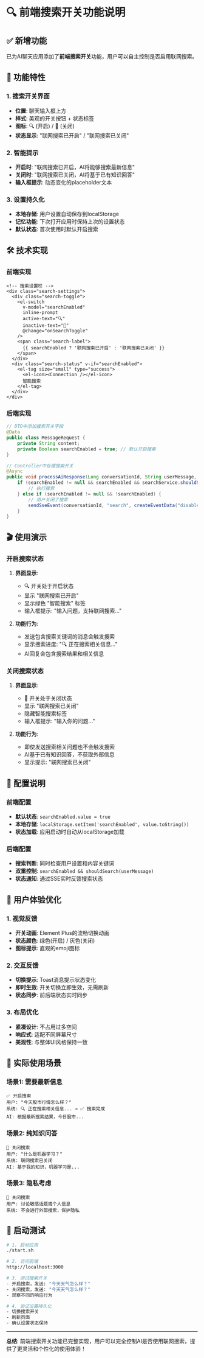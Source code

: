 # 🔍 前端搜索开关功能说明

## ✅ 新增功能

已为AI聊天应用添加了**前端搜索开关**功能，用户可以自主控制是否启用联网搜索。

## 🎯 功能特性

### 1. 搜索开关界面
- **位置**: 聊天输入框上方
- **样式**: 美观的开关按钮 + 状态标签
- **图标**: 🔍 (开启) / 🚫 (关闭)
- **状态显示**: "联网搜索已开启" / "联网搜索已关闭"

### 2. 智能提示
- **开启时**: "联网搜索已开启，AI将能够搜索最新信息"
- **关闭时**: "联网搜索已关闭，AI将基于已有知识回答"
- **输入框提示**: 动态变化的placeholder文本

### 3. 设置持久化
- **本地存储**: 用户设置自动保存到localStorage
- **记忆功能**: 下次打开应用时保持上次的设置状态
- **默认状态**: 首次使用时默认开启搜索

## 🛠 技术实现

### 前端实现
```vue
<!-- 搜索设置栏 -->
<div class="search-settings">
  <div class="search-toggle">
    <el-switch
      v-model="searchEnabled"
      inline-prompt
      active-text="🔍"
      inactive-text="🚫"
      @change="onSearchToggle"
    />
    <span class="search-label">
      {{ searchEnabled ? '联网搜索已开启' : '联网搜索已关闭' }}
    </span>
  </div>
  <div class="search-status" v-if="searchEnabled">
    <el-tag size="small" type="success">
      <el-icon><Connection /></el-icon>
      智能搜索
    </el-tag>
  </div>
</div>
```

### 后端实现
```java
// DTO中添加搜索开关字段
@Data
public class MessageRequest {
    private String content;
    private Boolean searchEnabled = true; // 默认开启搜索
}

// Controller中处理搜索开关
@Async
public void processAiResponse(Long conversationId, String userMessage, Boolean searchEnabled) {
    if (searchEnabled != null && searchEnabled && searchService.shouldSearch(userMessage)) {
        // 执行搜索
    } else if (searchEnabled != null && !searchEnabled) {
        // 用户关闭了搜索
        sendSseEvent(conversationId, "search", createEventData("disabled", "联网搜索已关闭"));
    }
}
```

## 🎬 使用演示

### 开启搜索状态
1. **界面显示**: 
   - 🔍 开关处于开启状态
   - 显示 "联网搜索已开启"
   - 显示绿色 "智能搜索" 标签
   - 输入框提示: "输入问题，支持联网搜索..."

2. **功能行为**:
   - 发送包含搜索关键词的消息会触发搜索
   - 显示搜索进度: "🔍 正在搜索相关信息..."
   - AI回复会包含搜索结果和相关信息

### 关闭搜索状态
1. **界面显示**:
   - 🚫 开关处于关闭状态  
   - 显示 "联网搜索已关闭"
   - 隐藏智能搜索标签
   - 输入框提示: "输入你的问题..."

2. **功能行为**:
   - 即使发送搜索相关问题也不会触发搜索
   - AI基于已有知识回答，不获取外部信息
   - 显示提示: "联网搜索已关闭"

## 🔧 配置说明

### 前端配置
- **默认状态**: `searchEnabled.value = true`
- **本地存储**: `localStorage.setItem('searchEnabled', value.toString())`
- **状态加载**: 应用启动时自动从localStorage加载

### 后端配置
- **搜索判断**: 同时检查用户设置和内容关键词
- **双重控制**: `searchEnabled && shouldSearch(userMessage)`
- **状态通知**: 通过SSE实时反馈搜索状态

## 🌟 用户体验优化

### 1. 视觉反馈
- **开关动画**: Element Plus的流畅切换动画
- **状态颜色**: 绿色(开启) / 灰色(关闭)
- **图标提示**: 直观的emoji图标

### 2. 交互反馈
- **切换提示**: Toast消息提示状态变化
- **即时生效**: 开关切换立即生效，无需刷新
- **状态同步**: 前后端状态实时同步

### 3. 布局优化
- **紧凑设计**: 不占用过多空间
- **响应式**: 适配不同屏幕尺寸
- **美观性**: 与整体UI风格保持一致

## 🎯 实际使用场景

### 场景1: 需要最新信息
```
✅ 开启搜索
用户: "今天股市行情怎么样？"
系统: 🔍 正在搜索相关信息... → ✅ 搜索完成
AI: 根据最新搜索结果，今日股市...
```

### 场景2: 纯知识问答
```
🚫 关闭搜索  
用户: "什么是机器学习？"
系统: 联网搜索已关闭
AI: 基于我的知识，机器学习是...
```

### 场景3: 隐私考虑
```
🚫 关闭搜索
用户: 讨论敏感话题或个人信息
系统: 不会进行外部搜索，保护隐私
```

## 🚀 启动测试

```bash
# 1. 启动应用
./start.sh

# 2. 访问前端
http://localhost:3000

# 3. 测试搜索开关
- 开启搜索，发送: "今天天气怎么样？"
- 关闭搜索，发送: "今天天气怎么样？"
- 观察不同的响应行为

# 4. 验证设置持久化
- 切换搜索开关
- 刷新页面
- 确认设置状态保持
```

---

**总结**: 前端搜索开关功能已完整实现，用户可以完全控制AI是否使用联网搜索，提供了更灵活和个性化的使用体验！